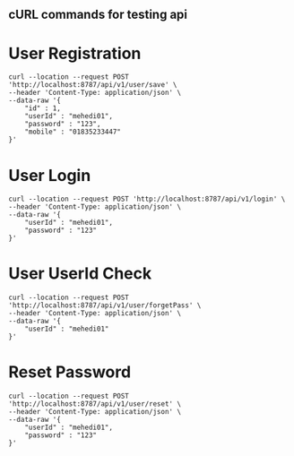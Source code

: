 ## cURL commands for testing api

# User Registration

	curl --location --request POST 'http://localhost:8787/api/v1/user/save' \
	--header 'Content-Type: application/json' \
	--data-raw '{
	    "id" : 1,
	    "userId" : "mehedi01",
	    "password" : "123",
	    "mobile" : "01835233447"
	}'
	
# User Login
	
	curl --location --request POST 'http://localhost:8787/api/v1/login' \
	--header 'Content-Type: application/json' \
	--data-raw '{
	    "userId" : "mehedi01",
	    "password" : "123"
	}'
	
# User UserId Check

	curl --location --request POST 'http://localhost:8787/api/v1/user/forgetPass' \
	--header 'Content-Type: application/json' \
	--data-raw '{
	    "userId" : "mehedi01"
	}'

# Reset Password

	curl --location --request POST 'http://localhost:8787/api/v1/user/reset' \
	--header 'Content-Type: application/json' \
	--data-raw '{
	    "userId" : "mehedi01",
	    "password" : "123"
	}'

